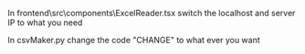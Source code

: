In frontend\src\components\ExcelReader.tsx switch the localhost and server IP to what you need

In csvMaker.py change the code "CHANGE" to what ever you want